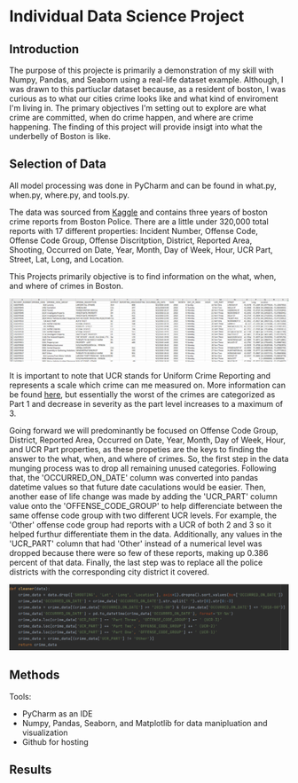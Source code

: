 # Individual Data Science Project
## Introduction
The purpose of this projecte is primarily a demonstration of my skill with Numpy, Pandas, and Seaborn using a real-life dataset example. Although, I was drawn to this partiuclar dataset because, as a resident of boston, I was curious as to what our cities crime looks like and what kind of enviroment I'm living in. The primary objectives I'm setting out to explore are what crime are committed, when do crime happen, and where are crime happening. The finding of this project will provide insigt into what the underbelly of Boston is like.

## Selection of Data
All model processing was done in PyCharm and can be found in what.py, when.py, where.py, and tools.py.

The data was sourced from [Kaggle](https://www.kaggle.com/datasets/AnalyzeBoston/crimes-in-boston) and contains three years of boston crime reports from Boston Police. There are a little under 320,000 total reports with 17 different properties: Incident Number, Offense Code, Offense Code Group, Offense Discritption, District, Reported Area, Shooting, Occurred on Date, Year, Month, Day of Week, Hour, UCR Part, Street, Lat, Long, and Location.

This Projects primarily objective is to find information on the what, when, and where of crimes in Boston. 

![](https://github.com/woodleighjATWIT/individualdatasciproject/blob/main/dataset_picture.PNG)

It is important to note that UCR stands for Uniform Crime Reporting and represents a scale which crime can me measured on. More information can be found [here](https://ucr.fbi.gov/crime-in-the-u.s/2011/crime-in-the-u.s.-2011/offense-definitions), but essentially the worst of the crimes are categorized as Part 1 and decrease in severity as the part level increases to a maximum of 3. 

Going forward we will predominantly be focused on Offense Code Group, District, Reported Area, Occurred on Date, Year, Month, Day of Week, Hour, and UCR Part properties, as these propeties are the keys to finding the answer to the what, when, and where of crimes. So, the first step in the data munging process was to drop all remaining unused categories. Following that, the 'OCCURRED_ON_DATE' column was converted into pandas datetime values so that future date caculations would be easier. Then, another ease of life change was made by adding the 'UCR_PART' column value onto the 'OFFENSE_CODE_GROUP' to help differenciate between the same offense code group with two different UCR levels. For example, the 'Other' offense code group had reports with a UCR of both 2 and 3 so it helped furthur differentiate them in the data. Additionally, any values in the 'UCR_PART' column that had 'Other' instead of a numerical level was dropped because there were so few of these reports, making up 0.386 percent of that data. Finally, the last step was to replace all the police districts with the corresponding city district it covered. 

![](https://github.com/woodleighjATWIT/individualdatasciproject/blob/main/data_cleaner_code.PNG)

## Methods
Tools:
  * PyCharm as an IDE 
  * Numpy, Pandas, Seaborn, and Matplotlib for data manipluation and visualization
  * Github for hosting 

## Results



